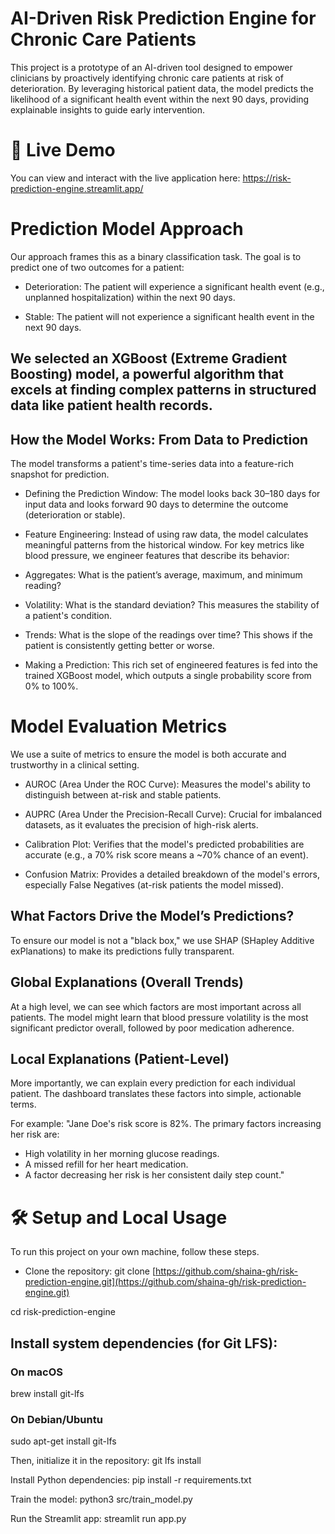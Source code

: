# AI-Driven Risk Prediction Engine for Chronic Care Patients
This project is a prototype of an AI-driven tool designed to empower clinicians by proactively identifying chronic care patients at risk of deterioration. By leveraging historical patient data, the model predicts the likelihood of a significant health event within the next 90 days, providing explainable insights to guide early intervention.

# 🚀 Live Demo
You can view and interact with the live application here:
https://risk-prediction-engine.streamlit.app/

# Prediction Model Approach
Our approach frames this as a binary classification task. The goal is to predict one of two outcomes for a patient:

- Deterioration: The patient will experience a significant health event (e.g., unplanned hospitalization) within the next 90 days.

- Stable: The patient will not experience a significant health event in the next 90 days.

## We selected an XGBoost (Extreme Gradient Boosting) model, a powerful algorithm that excels at finding complex patterns in structured data like patient health records.

## How the Model Works: From Data to Prediction
The model transforms a patient's time-series data into a feature-rich snapshot for prediction.

- Defining the Prediction Window: The model looks back 30–180 days for input data and looks forward 90 days to determine the outcome (deterioration or stable).

- Feature Engineering: Instead of using raw data, the model calculates meaningful patterns from the historical window. For key metrics like blood pressure, we engineer features that describe its behavior:

- Aggregates: What is the patient’s average, maximum, and minimum reading?

- Volatility: What is the standard deviation? This measures the stability of a patient's condition.

- Trends: What is the slope of the readings over time? This shows if the patient is consistently getting better or worse.

- Making a Prediction: This rich set of engineered features is fed into the trained XGBoost model, which outputs a single probability score from 0% to 100%.

# Model Evaluation Metrics
We use a suite of metrics to ensure the model is both accurate and trustworthy in a clinical setting.

- AUROC (Area Under the ROC Curve): Measures the model's ability to distinguish between at-risk and stable patients.

- AUPRC (Area Under the Precision-Recall Curve): Crucial for imbalanced datasets, as it evaluates the precision of high-risk alerts.

- Calibration Plot: Verifies that the model's predicted probabilities are accurate (e.g., a 70% risk score means a ~70% chance of an event).

- Confusion Matrix: Provides a detailed breakdown of the model's errors, especially False Negatives (at-risk patients the model missed).

## What Factors Drive the Model’s Predictions?
To ensure our model is not a "black box," we use SHAP (SHapley Additive exPlanations) to make its predictions fully transparent.

## Global Explanations (Overall Trends)
At a high level, we can see which factors are most important across all patients. The model might learn that blood pressure volatility is the most significant predictor overall, followed by poor medication adherence.

## Local Explanations (Patient-Level)
More importantly, we can explain every prediction for each individual patient. The dashboard translates these factors into simple, actionable terms. 

For example:
"Jane Doe's risk score is 82%. The primary factors increasing her risk are:
- High volatility in her morning glucose readings.
- A missed refill for her heart medication.
- A factor decreasing her risk is her consistent daily step count."

# 🛠 Setup and Local Usage
To run this project on your own machine, follow these steps.

- Clone the repository:
git clone [https://github.com/shaina-gh/risk-prediction-engine.git](https://github.com/shaina-gh/risk-prediction-engine.git)

cd risk-prediction-engine

## Install system dependencies (for Git LFS):
### On macOS
brew install git-lfs
### On Debian/Ubuntu
sudo apt-get install git-lfs

Then, initialize it in the repository:
git lfs install

Install Python dependencies:
pip install -r requirements.txt

Train the model:
python3 src/train_model.py

Run the Streamlit app:
streamlit run app.py
